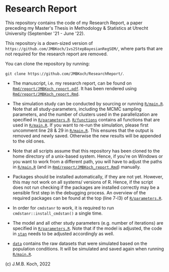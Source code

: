 # Research Report

This repository contains the code of my Research Report, a paper preceding my Master's Thesis in Methodology & Statistics at Utrecht University (September '21 - June '22). 

This repository is a down-sized version of `https://github.com/JMBKoch/1vs2StepBayesianRegSEM/`, where parts that are not required for the research report are removed. 

You can clone the repository by running:

`git clone https://github.com/JMBKoch/ResearchReport/`.

- The manuscript, i.e. my research report, can be found on  [`Rmd/report/JMBKoch_report.pdf`](Rmd/report/JMBKoch_report.pdf). It has been rendered using [`Rmd/report/JMBKoch_report.Rmd`](Rmd/report/JMBKoch_report.Rmd).

- The simulation study can be conducted by sourcing or running [`R/main.R`](/R/main.R). Note that all study-parameters, including the MCMC sampling parameters, and the number of clusters used in the parallelization are specified in [`R/parameters.R`](R/parameters.R).  [`R/functions`](R/functions) contains all functions that are used in [`R/main.R`](/R/main.R). If you want to re-run the simulation, please first uncomment line 28 & 29 in [`R/main.R`](/R/main.R). This ensures that the output is removed and newly saved. Otherwise the new results will be appended to the old ones. 

- Note that all scripts assume that this repository has been cloned to the home directory of a unix-based system. Hence, if you're on Windows or you want to work from a different path, you will have to adjust the paths in [`R/main.R`](/R/main.R) (and in [`Rmd/report/JMBKoch_report.Rmd`](Rmd/report/JMBKoch_report.Rmd)) manually. 
 
- Packages should be installed automatically, if they are not yet. However, this may not work on all systems/ versions of R. Hence, if the script does not run checking if the packages are installed correctly may be a sensible first step in the debugging process. An overview of the required packages can be found at the top (line 7-l3) of [`R/parameters.R`](R/parameters.R).

- In order for `cmdstanr` to work, it is required to run `cmdstanr::install_cmdstan()` a single time. 

- The model and all other study parameters (e.g. number of iterations) are specified in [`R/parameters.R`](R/parameters.R). Note that if the model is adjusted, the code in [`stan`](stan) needs to be adjusted accordingly as well. 


- [`data`](data) contains the raw datasets that were simulated based on the population conditions. It will be simulated and saved again when running [`R/main.R`](R/main.R).

(c) J.M.B. Koch, 2022
